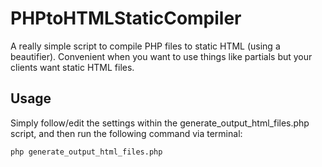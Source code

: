 # PHPtoHTMLStaticCompiler
A really simple script to compile PHP files to static HTML (using a beautifier). Convenient when you want to use things like partials but your clients want static HTML files.

## Usage

Simply follow/edit the settings within the generate_output_html_files.php script, and then run the following command via terminal:

```
php generate_output_html_files.php
```
